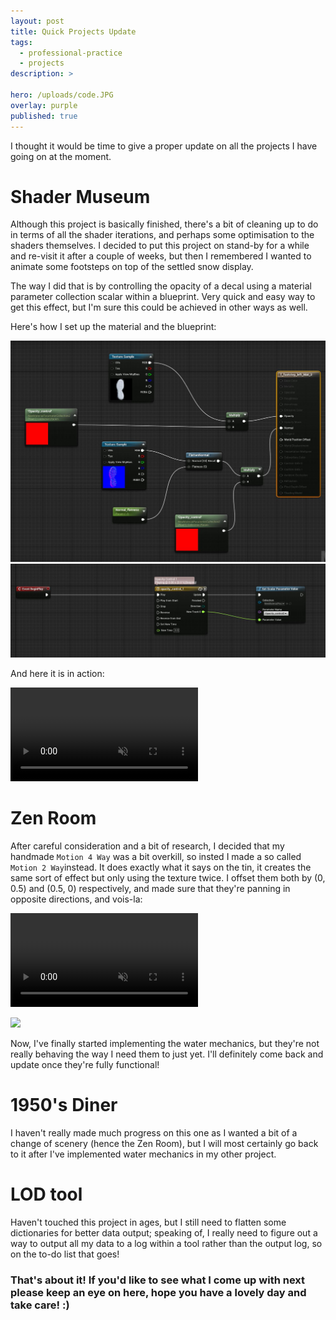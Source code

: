 ```yaml
---
layout: post
title: Quick Projects Update
tags:
  - professional-practice
  - projects
description: >
  
hero: /uploads/code.JPG
overlay: purple
published: true
---
```

I thought it would be time to give a proper update on all the projects I have going on at the moment.

# Shader Museum
Although this project is basically finished, there's a bit of cleaning up to do in terms of all the shader iterations, and perhaps some optimisation to the shaders themselves. I decided to put this project on stand-by for a while and re-visit it after a couple of weeks, but then I remembered I wanted to animate some footsteps on top of the settled snow display.

The way I did that is by controlling the opacity of a decal using a material parameter collection scalar within a blueprint. Very quick and easy way to get this effect, but I'm sure this could be achieved in other ways as well.

Here's how I set up the material and the blueprint:

![](/uploads/snow_footstep_mat.JPG)
![](/uploads/snow_footstep_BP.JPG)

And here it is in action:

<video autoplay loop muted playsinline>
  <source src="/uploads/snow_footstep_decal.mp4" type="video/mp4">
</video>

# Zen Room
After careful consideration and a bit of research, I decided that my handmade `Motion 4 Way` was a bit overkill, so insted I made a so called `Motion 2 Way`instead. It does exactly what it says on the tin, it creates the same sort of effect but only using the texture twice. I offset them both by (0, 0.5) and (0.5, 0) respectively, and made sure that they're panning in opposite directions, and vois-la:

<video autoplay loop muted playsinline>
  <source src="/uploads/motion-2-way.mp4" type="video/mp4">
</video>

![](/uploads/motion-2-way.JPG)

Now, I've finally started implementing the water mechanics, but they're not really behaving the way I need them to just yet. I'll definitely come back and update once they're fully functional!

# 1950's Diner
I haven't really made much progress on this one as I wanted a bit of a change of scenery (hence the Zen Room), but I will most certainly go back to it after I've implemented water mechanics in my other project. 

# LOD tool
Haven't touched this project in ages, but I still need to flatten some dictionaries for better data output; speaking of, I really need to figure out a way to output all my data to a log within a tool rather than the output log, so on the to-do list that goes!

### That's about it! If you'd like to see what I come up with next please keep an eye on here, hope you have a lovely day and take care! :)
